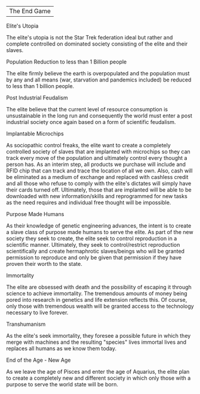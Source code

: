 |   |
|---|
|The End Game|

Elite's Utopia

The elite's utopia is not the Star Trek federation ideal but rather and complete controlled on dominated society consisting of the elite and their slaves.

Population Reduction to less than 1 Billion people

The elite firmly believe the earth is overpopulated and the population must by any and all means (war, starvation and pandemics included) be reduced to less than 1 billion people.

Post Industrial Feudalism

The elite believe that the current level of resource consumption is unsustainable in the long run and consequently the world must enter a post industrial society once again based on a form of scientific feudalism.

Implantable Microchips

As sociopathic control freaks, the elite want to create a completely controlled society of slaves that are implanted with microchips so they can track every move of the population and ultimately control every thought a person has. As an interim step, all products we purchase will include and RFID chip that can track and trace the location of all we own. Also, cash will be eliminated as a medium of exchange and replaced with cashless credit and all those who refuse to comply with the elite's dictates will simply have their cards turned off. Ultimately, those that are implanted will be able to be downloaded with new information/skills and reprogrammed for new tasks as the need requires and individual free thought will be impossible.

Purpose Made Humans

As their knowledge of genetic engineering advances, the intent is to create a slave class of purpose made humans to serve the elite. As part of the new society they seek to create, the elite seek to control reproduction in a scientific manner. Ultimately, they seek to control/restrict reproduction scientifically and create hermaphrotic slaves/beings who will be granted permission to reproduce and only be given that permission if they have proven their worth to the state.

Immortality

The elite are obsessed with death and the possibility of escaping it through science to achieve immortality. The tremendous amounts of money being pored into research in genetics and life extension reflects this. Of course, only those with tremendous wealth will be granted access to the technology necessary to live forever.

Transhumanism

As the elite's seek immortality, they foresee a possible future in which they merge with machines and the resulting "species" lives immortal lives and replaces all humans as we know them today.

End of the Age - New Age

As we leave the age of Pisces and enter the age of Aquarius, the elite plan to create a completely new and different society in which only those with a purpose to serve the world state will be born.